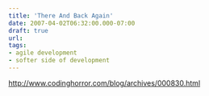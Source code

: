 ```yaml
---
title: 'There And Back Again'
date: 2007-04-02T06:32:00.000-07:00
draft: true
url: 
tags: 
- agile development
- softer side of development
---
```


http://www.codinghorror.com/blog/archives/000830.html
